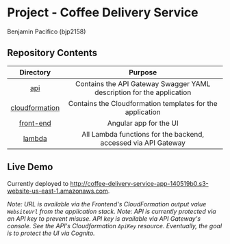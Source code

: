 # Project - Coffee Delivery Service

Benjamin Pacifico (bjp2158)

## Repository Contents

| Directory | Purpose |
| :-------: | :-----: |
| [api](./api) | Contains the API Gateway Swagger YAML description for the application |
| [cloudformation](./cloudformation) | Contains the Cloudformation templates for the application |
| [front-end](./front-end) | Angular app for the UI |
| [lambda](./lambda) | All Lambda functions for the backend, accessed via API Gateway |

## Live Demo

Currently deployed to http://coffee-delivery-service-app-140519b0.s3-website-us-east-1.amazonaws.com.

*Note: URL is available via the Frontend's CloudFormation output value `WebsiteUrl` from the application stack.*
*Note: API is currently protected via an API key to prevent misuse. API key is available via API Gateway's console. See the API's Cloudformation `ApiKey` resource. Eventually, the goal is to protect the UI via Cognito.*

